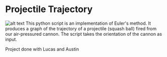 # Projectile Trajectory
![alt text](https://github.com/andrew128/projectileTrajectory/blob/master/CannonPic.jpg)
This python script is an implementation of Euler's method. 
It produces a graph of the trajectory of a projectile (squash ball) fired from our air-pressured cannon. 
The script takes the orientation of the cannon as input.

Project done with Lucas and Austin
